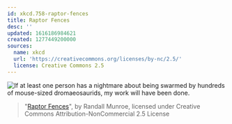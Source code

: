 ```yaml
---
id: xkcd.758-raptor-fences
title: Raptor Fences
desc: ''
updated: 1616186984621
created: 1277449200000
sources:
  name: xkcd
  url: 'https://creativecommons.org/licenses/by-nc/2.5/'
  license: Creative Commons 2.5
---
```

![If at least one person has a nightmare about being swarmed by hundreds of mouse-sized dromaeosaurids, my work will have been done.](https://imgs.xkcd.com/comics/raptor_fences.png)
> "[Raptor Fences](https://xkcd.com/758/)", by Randall Munroe, licensed under Creative Commons Attribution-NonCommercial 2.5 License
